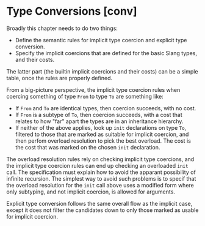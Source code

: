Type Conversions [conv]
================

<div class=issue>
Broadly this chapter needs to do two things:


* Define the semantic rules for implicit type coercion and explicit type conversion.
* Specify the implicit coercions that are defined for the basic Slang types, and their costs.


The latter part (the builtin implicit coercions and their costs) can be a simple table, once the rules are properly defined.

From a big-picture perspective, the implicit type coercion rules when coercing something of type `From` to type `To` are something like:


* If `From` and `To` are identical types, then coercion succeeds, with no cost.
* If `From` is a subtype of `To`, then coercion succeeds, with a cost that relates to how "far" apart the types are in an inheritance hierarchy.
* If neither of the above applies, look up `init` declarations on type `To`, filtered to those that are marked as suitable for implicit coercion, and then perfom overload resolution to pick the best overload. The cost is the cost that was marked on the chosen `init` declaration.


The overload resolution rules rely on checking implicit type coercions, and the implicit type coercion rules can end up checking an overloaded `init` call.
The specification must explain how to avoid the apparant possibility of infinite recursion.
The simplest way to avoid such problems is to specif that the overload resolution for the `init` call above uses a modified form where only subtyping, and not implicit coercion, is allowed for arguments.

Explicit type conversion follows the same overall flow as the implicit case, except it does not filter the candidates down to only those marked as usable for implicit coercion.
</div>